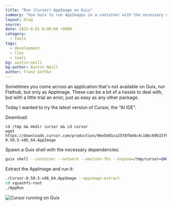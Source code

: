 ```yaml
---
title: "Run (Cursor) AppImage on Guix"
summary: "Use Guix to run AppImages in a container with the necessary dependencies."
layout: blog
source:
date: 2025-6-01 0:00:00 +0000
category:
  - Tools
tags:
  - development
  - llms
  - tools
bg: austin-neill
bg-author: Austin Neill
author: Franz Geffke
---
```


Sometimes you come across an application that's not available on Guix, nor Flathub, but only as AppImage. These can be a bit of a hassle to deal with, but with a little trial an error, just as easy as any other package.

Today I wanted to try the latest version of Cursor, the "AI IDE".

Download:

```
cd /tmp && mkdir cursor && cd cursor
wget https://downloads.cursor.com/production/96e5b01ca25f8fbd4c4c10bc69b15f6228c80771/linux/x64/Cursor-0.50.5-x86_64.AppImage
```

Spawn a Guix shell with the necessary dependencies:

```bash
guix shell --container --network --emulate-fhs --expose=/tmp/cursor=$HOME/target coreutils zlib gcc-toolchain nss fuse sed grep glib at-spi2-core cups gtk+ eudev alsa-lib --preserve='^DISPLAY$'
```

Extract the AppImage and run it:

```bash
./Cursor-0.50.5-x86_64.AppImage --appimage-extract
cd squashfs-root
./AppRun
```

![Cursor running on Guix](/assets/images/blog/run-cursor-appimage-on-guix.png)